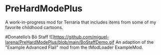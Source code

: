 # PreHardModePlus
A work-in-progress mod for Terraria that includes items from some of my favorite childhood cartoons.

#Donatello’s Bō Staff
![]https://github.com/miguel-larena/PreHardModePlus/blob/main/BoStaffDemo.gif
An adaption of the "Example Advanced Flail" mod from the tModLoader ExampleMod.
